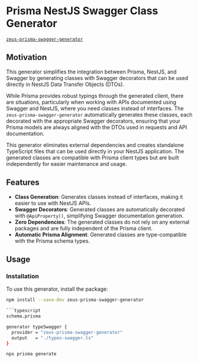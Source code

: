 # Prisma NestJS Swagger Class Generator

[`zeus-prisma-swagger-generator`](https://www.npmjs.com/package/zeus-prisma-swagger-generator)

## Motivation

This generator simplifies the integration between Prisma, NestJS, and Swagger by generating classes with Swagger decorators that can be used directly in NestJS Data Transfer Objects (DTOs).

While Prisma provides robust typings through the generated client, there are situations, particularly when working with APIs documented using Swagger and NestJS, where you need classes instead of interfaces. The `zeus-prisma-swagger-generator` automatically generates these classes, each decorated with the appropriate Swagger decorators, ensuring that your Prisma models are always aligned with the DTOs used in requests and API documentation.

This generator eliminates external dependencies and creates standalone TypeScript files that can be used directly in your NestJS application. The generated classes are compatible with Prisma client types but are built independently for easier maintenance and usage.

## Features

- **Class Generation**: Generates classes instead of interfaces, making it easier to use with NestJS APIs.
- **Swagger Decorators**: Generated classes are automatically decorated with `@ApiProperty()`, simplifying Swagger documentation generation.
- **Zero Dependencies**: The generated classes do not rely on any external packages and are fully independent of the Prisma client.
- **Automatic Prisma Alignment**: Generated classes are type-compatible with the Prisma schema types.

## Usage

### Installation

To use this generator, install the package:

````bash
npm install --save-dev zeus-prisma-swagger-generator

```typescript
schema.prisma

generator typeSwagger {
  provider = "zeus-prisma-swagger-generator"
  output   = "./types-swagger.ts"
}
````

```bash
npx prisma generate
```
